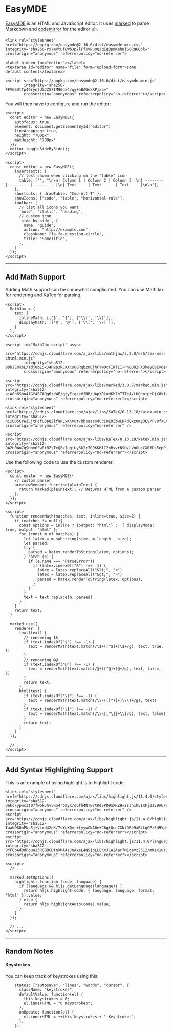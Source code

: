 # EasyMDE

<div class="row row-cols-lg-2"><div>

[EasyMDE](https://github.com/Ionaru/easy-markdown-editor) is an HTML and JavaScript editor. It uses [marked](https://github.com/markedjs/marked) to parse Markdown and [codemirror](https://github.com/codemirror/dev/) for the editor ✍️.

```html!
<link rel="stylesheet" href="https://unpkg.com/easymde@2.16.0/dist/easymde.min.css" integrity="sha256-rx7mVtufBWbJp2lFfXVNuOQJqIg3pmKeh8jS6RQ6Ock=" crossorigin="anonymous" referrerpolicy="no-referrer">

<label hidden for="editor"></label>
<textarea id="editor" name="file" form="upload-form">some
default content</textarea>

<script src="https://unpkg.com/easymde@2.16.0/dist/easymde.min.js"
        integrity="sha256-FFV66UtTp49ryn2U5JZS7IM96dx4/qy+aBAGekRPjao="
        crossorigin="anonymous" referrerpolicy="no-referrer"></script>
```

You will then have to configure and run the editor:

```xml!
<script>
  const editor = new EasyMDE({
    autofocus: true,
    element: document.getElementById("editor"),
    lineWrapping: true,
    height: "700px",
    maxHeight: "700px"
  });
  editor.toggleSideBySide();
</script>
```
</div><div>

```xml!
<script>
  const editor = new EasyMDE({
    insertTexts: {
      // text shown when clicking on the "table" icon
      table: ["", "\n\n| Column 1 | Column 2 | Column 3 |\n| -------- | -------- | -------- |\n| Text     | Text      | Text     |\n\n"],
    },
    shortcuts: { drawTable: "Cmd-Alt-T" },
    showIcons: ["code", "table", "horizontal-rule"],
    toolbar: [
      // list all icons you want
      'bold', 'italic', 'heading',
      // custom icon
      'side-by-side', {
        name: "guide",
        action: "http://example.com",
        className: "fa fa-question-circle",
        title: "SomeTitle",
      },
    ]
  });
</script>
```
</div></div>

<hr class="sep-both">

## Add Math Support

<div class="row row-cols-lg-2"><div>

Adding Math support can be somewhat complicated. You can use MathJax for rendering and KaTex for parsing.

```xml!
<script>
  MathJax = {
    tex: {
      inlineMath: [['$', '$'], ['\\(', '\\)']],
      displayMath: [['@', '@'], ['\\[', '\\]']],
    }
  };
</script>

<script id="MathJax-script" async
        src="https://cdnjs.cloudflare.com/ajax/libs/mathjax/3.2.0/es5/tex-mml-chtml.min.js"
        integrity="sha512-9DkJEmXbL/Tdj8b1SxJ4H2p3RCAXKsu8RqbznEjhFYw0cFIWlII+PnGDU2FX3keyE9Ev6eFaDPyEAyAL2cEX0Q=="
        crossorigin="anonymous" referrerpolicy="no-referrer"></script>

<script src="https://cdnjs.cloudflare.com/ajax/libs/marked/3.0.7/marked.min.js" integrity="sha512-a+W0h6Sho4fGYABZAQg6zdWP/qtyE+gzeVfNB/UApXRLuHKh7bT3TeA/LUOno+pcDjX0Vfzgtz6crFQC3YL9lA==" crossorigin="anonymous" referrerpolicy="no-referrer"></script>

<link rel="stylesheet" href="https://cdnjs.cloudflare.com/ajax/libs/KaTeX/0.13.18/katex.min.css" integrity="sha512-nii0D5CrWiLjtPcfU3pQJifaRLxKKVut/hbsazsodCcIOERZbwLH7dQxzOKy3Ey/Fv8fXCA9+Rf+wQzqklbEJQ==" crossorigin="anonymous" referrerpolicy="no-referrer" />

<script src="https://cdnjs.cloudflare.com/ajax/libs/KaTeX/0.13.18/katex.min.js" integrity="sha512-DAZH0Wu7q9Hnm0Fw8tRZsTeQBzIugiUy6k2r7E0KKMlC2nBvvrNSH/LVnGueCXRfDs5epP+Ieoh3L+VzSKi0Aw==" crossorigin="anonymous" referrerpolicy="no-referrer"></script>
```

Use the following code to use the custom renderer:

```xml!
<script>
  const editor = new EasyMDE({
    // custom parser
    previewRender: function(plainText) {
      return marked(plainText); // Returns HTML from a custom parser
    },
  });
</script>
```
</div><div>

```xml!
<script>
  function renderMath(matches, text, inline=true, size=2) {
    if (matches != null){
      const options = inline ? {output: "html"} :  { displayMode: true, output: "html" };
      for (const m of matches) {
        let latex = m.substring(size, m.length - size);
        let parsed;
        try {
          parsed = katex.renderToString(latex, options);
        } catch (e) {
          if (e.name === "ParseError"){
            if (latex.indexOf("&") !== -1) {
              latex = latex.replaceAll("&lt;", "<")
              latex = latex.replaceAll("&gt;", ">")
              parsed = katex.renderToString(latex, options);
            }
          }
        }
        text = text.replace(m, parsed)
      }
    }
    return text;
  }

  marked.use({
    renderer: {
      text(text) {
        // rendering $$
        if (text.indexOf("$") !== -1) {
          text = renderMath(text.match(/\$+([^$]+)\$+/g), text, true, 1)
        }
        // rendering @@
        if (text.indexOf("@") !== -1) {
          text = renderMath(text.match(/@+([^@]+)@+/g), text, false, 1)
        }
        return text;
      },
      html(text) {
        if (text.indexOf("\(") !== -1) {
          text = renderMath(text.match(/\\\(([^)]+)\\\)+/g), text)
        }
        if (text.indexOf("\[") !== -1) {
          text = renderMath(text.match(/\\\[[^\]]+\\]/g), text, false)
        }
        return text;
      }
    }
  });
  
  // ...
</script>
```
</div></div>

<hr class="sep-both">

## Add Syntax Highlighting Support

<div class="row row-cols-lg-2"><div>

This is an example of using highlight.js to highlight code.

```xml!
<link rel="stylesheet" href="https://cdnjs.cloudflare.com/ajax/libs/highlight.js/11.4.0/styles/base16/materia.min.css" integrity="sha512-OekoFypwczt07fw6kJhvvRo4rbmyK/o6fh4NTw7tKeSPO9SXRZH+2sln1h51KPj0zSBA6/WUiW/eJog2YVn9lA==" crossorigin="anonymous" referrerpolicy="no-referrer" />
<script src="https://cdnjs.cloudflare.com/ajax/libs/highlight.js/11.4.0/highlight.min.js" integrity="sha512-IaaKO80nPNs5j+VLxd42eK/7sYuXQmr+fyywCNA0e+C6gtQnuCXNtORe9xR4LqGPz5U9VpH+ff41wKs/ZmC3iA==" crossorigin="anonymous" referrerpolicy="no-referrer"></script>
<script src="https://cdnjs.cloudflare.com/ajax/libs/highlight.js/11.4.0/languages/markdown.min.js" integrity="sha512-8YFObAd0dPoua15RGQBCDtnXMA4zJnAxaL4QSjgLLEKmJ1A2Aar7M1gamz2512/mKzx1ut96KNV7ggEV8WvRxg==" crossorigin="anonymous" referrerpolicy="no-referrer"></script>
```
</div><div>

```xml!
<script>
  // ...

  marked.setOptions({
    highlight: function (code, language) {
      if (language && hljs.getLanguage(language)) {
        return hljs.highlight(code, { language: language, format: 'html' }).value;
      } else {
        return hljs.highlightAuto(code).value;
      }
    }
  });
  
  // ...
</script>
```
</div></div>

<hr class="sep-both">

## Random Notes

<div class="row row-cols-lg-2"><div>

#### Keystrokes

You can keep track of keystrokes using this:

```js!
    status: ["autosave", "lines", "words", "cursor", {
      className: "keystrokes",
      defaultValue: function(el) {
        this.keystrokes = 0;
        el.innerHTML = "0 Keystrokes";
      },
      onUpdate: function(el) {
        el.innerHTML = ++this.keystrokes + " Keystrokes";
      },
    }],
```
</div><div>
</div></div>